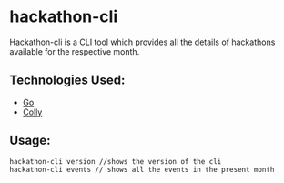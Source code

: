 # hackathon-cli
Hackathon-cli is a CLI tool which provides all the details of hackathons available for
the respective month.


## Technologies Used:
- [Go](https://golang.org/)
- [Colly](https://github.com/gocolly/colly)

## Usage:
```
hackathon-cli version //shows the version of the cli
hackathon-cli events // shows all the events in the present month

```